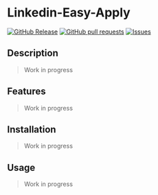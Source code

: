 # Linkedin-Easy-Apply
[![GitHub Release](https://img.shields.io/github/release/zjayers/linkedin-easy-apply.svg?style=flat)](https://github.com/zjayers/linkedin-easy-apply/releases)
[![GitHub pull requests](https://img.shields.io/github/issues-pr/zjayers/linkedin-easy-apply.svg?style=flat)](https://github.com/zjayers/linkedin-easy-apply/pulls)
[![Issues](https://img.shields.io/github/issues-raw/zjayers/linkedin-easy-apply.svg?maxAge=25000)](https://github.com/zjayers/linkedin-easy-apply/issues)

## Description

> Work in progress

## Features

> Work in progress

## Installation

> Work in progress

## Usage

> Work in progress

